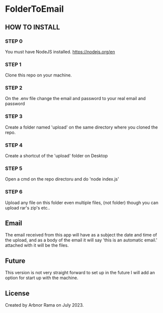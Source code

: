 # FolderToEmail

## HOW TO INSTALL

### STEP 0
You must have NodeJS installed. https://nodejs.org/en
### STEP 1
Clone this repo on your machine.
### STEP 2
On the .env file change the email and password to your real email and password
### STEP 3
Create a folder named 'upload' on the same directory where you cloned the repo.
### STEP 4
Create a shortcut of the 'upload' folder on Desktop
### STEP 5
Open a cmd on the repo directoru and do 'node index.js'
### STEP 6
Upload any file on this folder even multiple files, (not folder) though you can upload rar's zip's etc..

## Email
The email received from this app will have as a subject the date and time of the upload, and as a body of the email it will say 'this is an automatic email.' attached with it will be the files.

## Future
This version is not very straight forward to set up in the future I will add an option for start up with the machine.

## License
Created by Arbnor Rama on July 2023.
